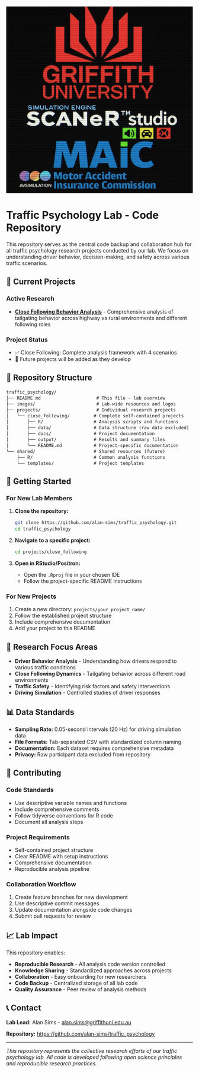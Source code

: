 ![main_logo](images/main_logo.jpg)

# Traffic Psychology Lab - Code Repository

This repository serves as the central code backup and collaboration hub for all traffic psychology research projects conducted by our lab. We focus on understanding driver behavior, decision-making, and safety across various traffic scenarios.

## 🚗 Current Projects

### Active Research
- **[Close Following Behavior Analysis](projects/close_following/)** - Comprehensive analysis of tailgating behavior across highway vs rural environments and different following roles

### Project Status
- ✅ Close Following: Complete analysis framework with 4 scenarios
- 🔄 Future projects will be added as they develop

## 📁 Repository Structure

```
traffic_psychology/
├── README.md                     # This file - lab overview
├── images/                       # Lab-wide resources and logos
├── projects/                     # Individual research projects
│   └── close_following/         # Complete self-contained projects
│       ├── R/                   # Analysis scripts and functions
│       ├── data/                # Data structure (raw data excluded)
│       ├── docs/                # Project documentation
│       ├── output/              # Results and summary files
│       └── README.md            # Project-specific documentation
└── shared/                      # Shared resources (future)
    ├── R/                       # Common analysis functions
    └── templates/               # Project templates
```

## 🚀 Getting Started

### For New Lab Members
1. **Clone the repository:**
   ```bash
   git clone https://github.com/alan-sims/traffic_psychology.git
   cd traffic_psychology
   ```

2. **Navigate to a specific project:**
   ```bash
   cd projects/close_following
   ```

3. **Open in RStudio/Positron:**
   - Open the `.Rproj` file in your chosen IDE
   - Follow the project-specific README instructions

### For New Projects
1. Create a new directory: `projects/your_project_name/`
2. Follow the established project structure
3. Include comprehensive documentation
4. Add your project to this README

## 🔬 Research Focus Areas

- **Driver Behavior Analysis** - Understanding how drivers respond to various traffic conditions
- **Close Following Dynamics** - Tailgating behavior across different road environments
- **Traffic Safety** - Identifying risk factors and safety interventions
- **Driving Simulation** - Controlled studies of driver responses

## 📊 Data Standards

- **Sampling Rate:** 0.05-second intervals (20 Hz) for driving simulation data
- **File Formats:** Tab-separated CSV with standardized column naming
- **Documentation:** Each dataset requires comprehensive metadata
- **Privacy:** Raw participant data excluded from repository

## 🤝 Contributing

### Code Standards
- Use descriptive variable names and functions
- Include comprehensive comments
- Follow tidyverse conventions for R code
- Document all analysis steps

### Project Requirements
- Self-contained project structure
- Clear README with setup instructions
- Comprehensive documentation
- Reproducible analysis pipeline

### Collaboration Workflow
1. Create feature branches for new development
2. Use descriptive commit messages
3. Update documentation alongside code changes
4. Submit pull requests for review

## 📈 Lab Impact

This repository enables:
- **Reproducible Research** - All analysis code version controlled
- **Knowledge Sharing** - Standardized approaches across projects  
- **Collaboration** - Easy onboarding for new researchers
- **Code Backup** - Centralized storage of all lab code
- **Quality Assurance** - Peer review of analysis methods

## 📞 Contact

**Lab Lead:** Alan Sims - [alan.sims@griffithuni.edu.au](mailto:alan.sims@griffithuni.edu.au)

**Repository:** https://github.com/alan-sims/traffic_psychology

---

*This repository represents the collective research efforts of our traffic psychology lab. All code is developed following open science principles and reproducible research practices.*